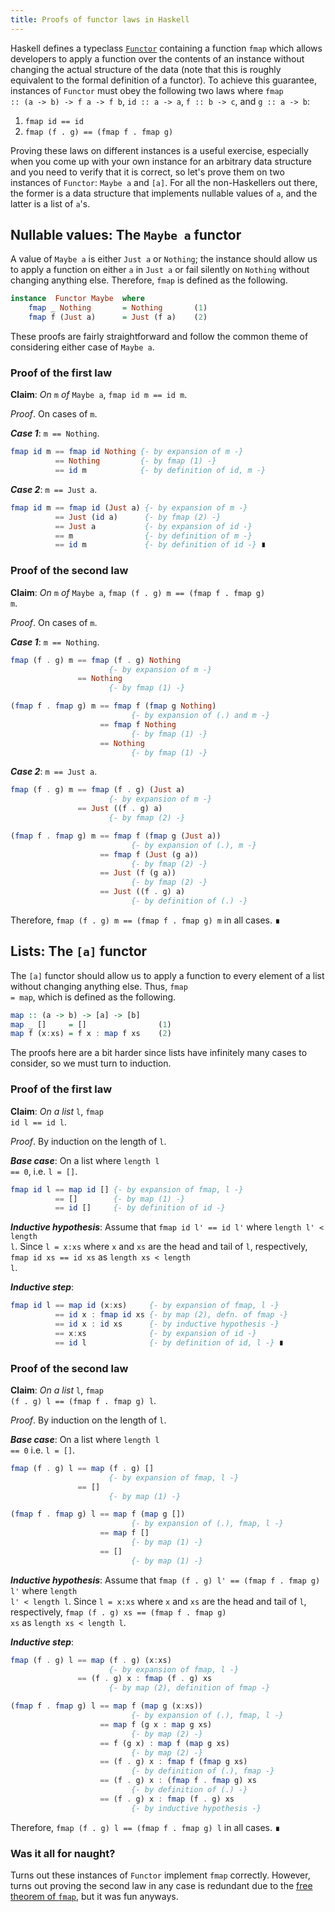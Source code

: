 ```yaml
---
title: Proofs of functor laws in Haskell
---
```


Haskell defines a typeclass <a href="https://wiki.haskell.org/Functor"><code>Functor</code></a> containing a function <code>fmap</code> which allows developers to apply a function over the contents of an instance without changing the actual structure of the data (note that this is roughly equivalent to the formal definition of a functor). To achieve this guarantee, instances of <code>Functor</code> must obey the following two laws where <code>fmap :: (a -> b) -> f a -> f b</code>, <code>id :: a -> a</code>, <code>f :: b -> c</code>, and <code>g :: a -> b</code>:

1. <code>fmap id      == id</code>
2. <code>fmap (f . g) == (fmap f . fmap g)</code>

Proving these laws on different instances is a useful exercise, especially when you come up with your own instance for an arbitrary data structure and you need to verify that it is correct, so let's prove them on two instances of <code>Functor</code>: <code>Maybe a</code> and <code>[a]</code>. For all the non-Haskellers out there, the former is a data structure that implements nullable values of <code>a</code>, and the latter is a list of <code>a</code>'s.

## Nullable values: The <code>Maybe a</code> functor

A value of <code>Maybe a</code> is either <code>Just a</code> or <code>Nothing</code>; the instance should allow us to apply a function on either <code>a</code> in <code>Just a</code> or fail silently on <code>Nothing</code> without changing anything else. Therefore, <code>fmap</code> is defined as the following.

```haskell
instance  Functor Maybe  where
    fmap _ Nothing       = Nothing       (1)
    fmap f (Just a)      = Just (f a)    (2)
```

These proofs are fairly straightforward and follow the common theme of considering either case of <code>Maybe a</code>.

### Proof of the first law

**Claim**: _On_ <code>m</code> _of_ <code>Maybe a</code>, <code>fmap id m == id m</code>.

_Proof_. On cases of <code>m</code>.

_**Case 1**_: <code>m == Nothing</code>.

```haskell
fmap id m == fmap id Nothing {- by expansion of m -}
          == Nothing         {- by fmap (1) -}
          == id m            {- by definition of id, m -}
```

_**Case 2**_: <code>m == Just a</code>.

```haskell
fmap id m == fmap id (Just a) {- by expansion of m -}
          == Just (id a)      {- by fmap (2) -}
          == Just a           {- by expansion of id -}
          == m                {- by definition of m -}
          == id m             {- by definition of id -} ∎
```

### Proof of the second law

**Claim**: _On_ <code>m</code> _of_ <code>Maybe a</code>, <code>fmap (f . g) m == (fmap f . fmap g) m</code>.

_Proof_. On cases of <code>m</code>.

_**Case 1**_: <code>m == Nothing</code>.

```haskell
fmap (f . g) m == fmap (f . g) Nothing
                      {- by expansion of m -}
               == Nothing
                      {- by fmap (1) -}
```

```haskell
(fmap f . fmap g) m == fmap f (fmap g Nothing)
                           {- by expansion of (.) and m -}
                    == fmap f Nothing
                           {- by fmap (1) -}
                    == Nothing
                           {- by fmap (1) -}
```

_**Case 2**_: <code>m == Just a</code>.

```haskell
fmap (f . g) m == fmap (f . g) (Just a)
                      {- by expansion of m -}
               == Just ((f . g) a)
                      {- by fmap (2) -}
```

```haskell
(fmap f . fmap g) m == fmap f (fmap g (Just a))
                           {- by expansion of (.), m -}
                    == fmap f (Just (g a))
                           {- by fmap (2) -}
                    == Just (f (g a))
                           {- by fmap (2) -}
                    == Just ((f . g) a)
                           {- by definition of (.) -}
```

Therefore, <code>fmap (f . g) m == (fmap f . fmap g) m</code> in all cases. ∎

## Lists: The <code>[a]</code> functor

The <code>[a]</code> functor should allow us to apply a function to every element of a list without changing anything else. Thus, <code>fmap = map</code>, which is defined as the following.

```haskell
map :: (a -> b) -> [a] -> [b]
map _ []     = []                (1)
map f (x:xs) = f x : map f xs    (2)
```

The proofs here are a bit harder since lists have infinitely many cases to consider, so we must turn to induction.

### Proof of the first law

**Claim**: _On a list_ <code>l</code>, <code>fmap id l == id l</code>.

_Proof_. By induction on the length of <code>l</code>.

_**Base case**_: On a list where <code>length l == 0</code>, i.e. <code>l = []</code>.

```haskell
fmap id l == map id [] {- by expansion of fmap, l -}
          == []        {- by map (1) -}
          == id []     {- by definition of id -}
```

_**Inductive hypothesis**_: Assume that <code>fmap id l' == id l'</code> where <code>length l' < length l</code>. Since <code>l = x:xs</code> where <code>x</code> and <code>xs</code> are the head and tail of <code>l</code>, respectively, <code>fmap id xs == id xs</code> as <code>length xs < length l</code>.

_**Inductive step**_:

```haskell
fmap id l == map id (x:xs)     {- by expansion of fmap, l -}
          == id x : fmap id xs {- by map (2), defn. of fmap -}
          == id x : id xs      {- by inductive hypothesis -}
          == x:xs              {- by expansion of id -}
          == id l              {- by definition of id, l -} ∎
```

### Proof of the second law

**Claim**: _On a list_ <code>l</code>, <code>fmap (f . g) l == (fmap f . fmap g) l</code>.

_Proof_. By induction on the length of <code>l</code>.

_**Base case**_: On a list where <code>length l == 0</code> i.e. <code>l = []</code>.

```haskell
fmap (f . g) l == map (f . g) []
                      {- by expansion of fmap, l -}
               == []
                      {- by map (1) -}
```

```haskell
(fmap f . fmap g) l == map f (map g [])
                           {- by expansion of (.), fmap, l -}
                    == map f []
                           {- by map (1) -}
                    == []
                           {- by map (1) -}
```

_**Inductive hypothesis**_: Assume that <code>fmap (f . g) l' == (fmap f . fmap g) l'</code> where <code>length l' < length l</code>. Since <code>l = x:xs</code> where <code>x</code> and <code>xs</code> are the head and tail of <code>l</code>, respectively, <code>fmap (f . g) xs == (fmap f . fmap g) xs</code> as <code>length xs < length l</code>.

_**Inductive step**_:

```haskell
fmap (f . g) l == map (f . g) (x:xs)
                      {- by expansion of fmap, l -}
               == (f . g) x : fmap (f . g) xs
                      {- by map (2), definition of fmap -}
```

```haskell
(fmap f . fmap g) l == map f (map g (x:xs))
                           {- by expansion of (.), fmap, l -}
                    == map f (g x : map g xs)
                           {- by map (2) -}
                    == f (g x) : map f (map g xs)
                           {- by map (2) -}
                    == (f . g) x : fmap f (fmap g xs)
                           {- by definition of (.), fmap -}
                    == (f . g) x : (fmap f . fmap g) xs
                           {- by definition of (.) -}
                    == (f . g) x : fmap (f . g) xs
                           {- by inductive hypothesis -}
```

Therefore, <code>fmap (f . g) l == (fmap f . fmap g) l</code> in all cases. ∎

### Was it all for naught?

Turns out these instances of <code>Functor</code> implement <code>fmap</code> correctly. However, turns out proving the second law in any case is redundant due to the <a href="https://www.fpcomplete.com/user/edwardk/snippets/fmap">free theorem of <code>fmap</code></a>, but it was fun anyways.